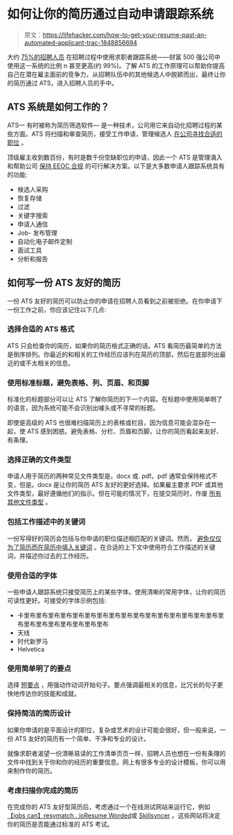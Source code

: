 # 如何让你的简历通过自动申请跟踪系统

> 原文：<https://lifehacker.com/how-to-get-your-resume-past-an-automated-applicant-trac-1848856694>

大约 [75%的招聘人员](https://www.cnbc.com/2019/02/28/resume-how-yours-can-beat-the-applicant-tracking-system.html) 在招聘过程中使用求职者跟踪系统——财富 500 强公司中使用这一系统的比例 n 甚至更高(约 99%)。了解 ATS 的工作原理可以帮助你提高自己在潜在雇主面前的竞争力，从招聘队伍中的其他候选人中脱颖而出，最终让你的简历通过 ATS，进入招聘人员的手中。



## ATS 系统是如何工作的？

ATS— 有时被称为简历筛选软件— 是一种技术，公司用它来自动化招聘过程的某些方面。ATS 将扫描和审查简历，接受工作申请，管理候选人 [在公司寻找合适的职位](https://www.businessnewsdaily.com/4975-choosing-the-best-job.html) 。

顶级雇主收到数百份，有时是数千份空缺职位的申请，因此一个 ATS 是管理涌入和帮助公司 [保持 EEOC 合规](https://www.eeoc.gov/checklists-employers-2) 的可行解决方案。以下是大多数申请人跟踪系统具有的功能:

*   候选人采购
*   恢复存储
*   过滤
*   关键字搜索
*   申请人通信
*   Job- 发布管理
*   自动化电子邮件定制
*   面试工具
*   分析和报告

## 如何写一份 ATS 友好的简历

一份 ATS 友好的简历可以防止你的申请在招聘人员看到之前被拒绝。在你申请下一份工作之前，你应该记住以下几点:

### 选择合适的 ATS 格式

ATS 只会检查你的简历，如果你的简历格式正确的话。ATS 看简历最简单的方法是倒序排列。你最近的和相关的工作经历应该列在简历的顶部，然后在底部列出最近的或不太相关的信息。

### 使用标准标题，避免表格、列、页眉、和页脚

标准化的标题部分可以让 ATS 了解你简历的下一个内容。在标题中使用简单明了的语言，因为系统可能不会识别出噱头或不寻常的标题。

即使是高级的 ATS 也很难扫描简历上的表格或栏目，因为信息可能会混杂在一起，使 ATS 感到困惑。避免表格、分栏、页眉和页脚，让你的简历看起来友好、有条理。

### 选择正确的文件类型

申请人用于简历的两种常见文件类型是。docx 或. pdf。pdf 通常会保持格式不变，但是。docx 是让你的简历 ATS 友好的更好选择。如果雇主要求 PDF 或其他文件类型，最好遵循他们的指示。但在可能的情况下，在提交简历时，作废 [所有其他文件类型](https://www.themuse.com/advice/the-answer-to-should-my-resume-be-submitted-as-a-word-doc-or-pdf) 。

### 包括工作描述中的关键词

一份写得好的简历会包括与你申请的职位描述相匹配的关键词。然而， [避免仅仅为了简历而在简历中填入关键词](https://www.monster.com/career-advice/article/how-to-use-keywords-resume-0916) 。在合适的上下文中使用符合工作描述的关键词，并描述你过去的工作经历。

### 使用合适的字体

一些申请人跟踪系统只接受简历上的某些字体。使用清晰的常用字体，让你的简历可读性更好。可接受的字体示例包括:

*   卡里布里布里布里布里布里布里布里布里布里布里布里布里布里布里布里布里布里布里布里布里布里布里布里布
*   天线
*   时代新罗马
*   Helvetica

### 使用简单明了的要点

选择 [短要点](https://www.careereducation.columbia.edu/resources/resumes-impact-creating-strong-bullet-points#:~:text=Be%20specific%20about%20what%20you,work%20and%20achievements%20where%20possible.) ，用强动作动词开始句子。要点强调最相关的信息，比冗长的句子更快地传达你的技能和成就。

### 保持简洁的简历设计

如果你申请的是平面设计的职位，复杂或艺术的设计可能会很好，但一般来说，一份 ATS 友好的简历有一个简单、干净和专业的设计。

就像求职者渴望一份清晰易读的工作清单页页一样，招聘人员也想在一份有条理的文件中找到关于你和你的经历的重要信息。网上有很多专业的设计模板，你可以用来制作你的简历。

### 考虑扫描你完成的简历

在完成你的 ATS 友好型简历后，考虑通过一个在线测试网站来运行它，例如[【jobs can】](https://www.jobscan.co/)[resymatch . io](https://cultivatedculture.com/resume-scanner/)[Resume Worded](https://resumeworded.com/resume-scanner)或 [Skillsyncer](https://skillsyncer.com/) 。这些网站将决定你的简历是否能通过标准的 ATS 考试。